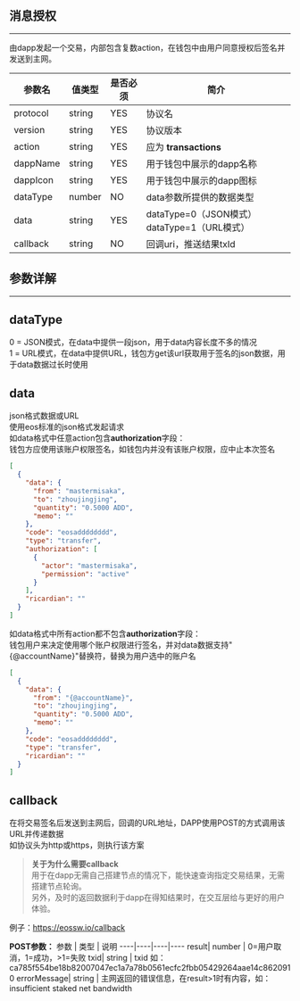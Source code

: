 ## **消息授权**
---
由dapp发起一个交易，内部包含复数action，在钱包中由用户同意授权后签名并发送到主网。

参数名 | 值类型|是否必须|简介
----- |----|----|----
protocol|   string| YES|    协议名
version|    string| YES|    协议版本
action|     string| YES|    应为 **transactions**
dappName|   string| YES|    用于钱包中展示的dapp名称
dappIcon|   string| YES|    用于钱包中展示的dapp图标
dataType|   number| NO|     data参数所提供的数据类型
data|       string| YES|    dataType=0（JSON模式）   dataType=1（URL模式）
callback|   string| NO|     回调uri，推送结果txId

## **参数详解**
---
## dataType
0 = JSON模式，在data中提供一段json，用于data内容长度不多的情况  
1 = URL模式，在data中提供URL，钱包方get该url获取用于签名的json数据，用于data数据过长时使用

## data
json格式数据或URL  
使用eos标准的json​格式发起请求  
如data格式中任意action包含**authorization**字段：  
钱包方应使用该账户权限签名，如钱包内并没有该账户权限，应中止本次签名
```json
[
  {
    "data": {
      "from": "mastermisaka",
      "to": "zhoujingjing",
      "quantity": "0.5000 ADD",
      "memo": ""
    },
    "code": "eosadddddddd",
    "type": "transfer",
    "authorization": [
      {
        "actor": "mastermisaka",
        "permission": "active"
      }
    ],
    "ricardian": ""
  }
]
```

如data格式中所有action都不包含**authorization**字段：  
钱包用户来决定使用哪个账户权限进行签名，并对data数据支持"{@accountName}"替换符，替换为用户选中的账户名
```json
[
  {
    "data": {
      "from": "{@accountName}",
      "to": "zhoujingjing",
      "quantity": "0.5000 ADD",
      "memo": ""
    },
    "code": "eosadddddddd",
    "type": "transfer",
    "ricardian": ""
  }
]
```

## callback
在将交易签名后发送到主网后，回调的URL地址，DAPP使用POST的方式调用该URL并传递数据  
如协议头为http或https，则执行该方案


>**关于为什么需要callback**  
用于在dapp无需自己搭建节点的情况下，能快速查询指定交易结果，无需搭建节点轮询。  
另外，及时的返回数据利于dapp在得知结果时，在交互层给与更好的用户体验。​​

例子：https://eossw.io/callback

**POST参数：**
参数 | 类型 | 说明
----|----|----|----
result| number  | 0=用户取消，1=成功，>1=失败
txid|   string  | txid 如：ca785f554be18b82007047ec1a7a78b0561ecfc2fbb05429264aae14c8620910
errorMessage| string | 主网返回的错误信息，在result>1时有内容，如：insufficient staked net bandwidth 
